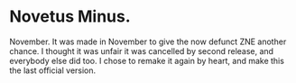 # Novetus Minus.
November. It was made in November to give the now defunct ZNE another chance. I thought it was unfair it was cancelled by second release, and everybody else did too. I chose to remake it again by heart, and make this the last official version.
